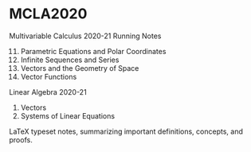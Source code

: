 # MCLA2020
Multivariable Calculus 2020-21
Running Notes

11. Parametric Equations and Polar Coordinates
12. Infinite Sequences and Series
13. Vectors and the Geometry of Space
14. Vector Functions

Linear Algebra 2020-21

1. Vectors
2. Systems of Linear Equations

LaTeX typeset notes, summarizing important definitions, concepts, and proofs.
